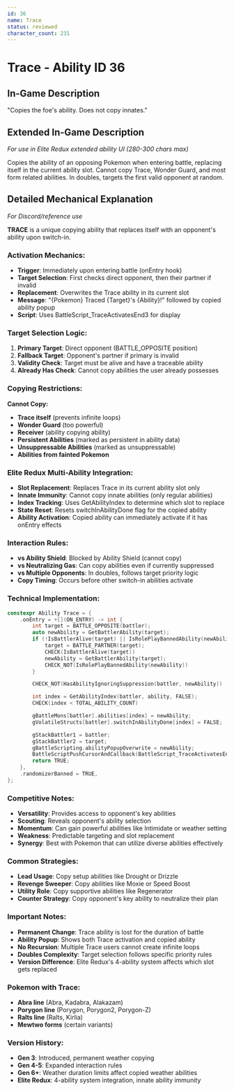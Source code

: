 ```yaml
---
id: 36
name: Trace
status: reviewed
character_count: 231
---
```


# Trace - Ability ID 36

## In-Game Description
"Copies the foe's ability. Does not copy innates."

## Extended In-Game Description
*For use in Elite Redux extended ability UI (280-300 chars max)*

Copies the ability of an opposing Pokemon when entering battle, replacing itself in the current ability slot. Cannot copy Trace, Wonder Guard, and most form related abilities. In doubles, targets the first valid opponent at random. 

## Detailed Mechanical Explanation
*For Discord/reference use*

**TRACE** is a unique copying ability that replaces itself with an opponent's ability upon switch-in.

### Activation Mechanics:
- **Trigger**: Immediately upon entering battle (onEntry hook)
- **Target Selection**: First checks direct opponent, then their partner if invalid
- **Replacement**: Overwrites the Trace ability in its current slot
- **Message**: "{Pokemon} Traced {Target}'s {Ability}!" followed by copied ability popup
- **Script**: Uses BattleScript_TraceActivatesEnd3 for display

### Target Selection Logic:
1. **Primary Target**: Direct opponent (BATTLE_OPPOSITE position)
2. **Fallback Target**: Opponent's partner if primary is invalid
3. **Validity Check**: Target must be alive and have a traceable ability
4. **Already Has Check**: Cannot copy abilities the user already possesses

### Copying Restrictions:
**Cannot Copy:**
- **Trace itself** (prevents infinite loops)
- **Wonder Guard** (too powerful)
- **Receiver** (ability copying ability)
- **Persistent Abilities** (marked as persistent in ability data)
- **Unsuppressable Abilities** (marked as unsuppressable)
- **Abilities from fainted Pokemon**

### Elite Redux Multi-Ability Integration:
- **Slot Replacement**: Replaces Trace in its current ability slot only
- **Innate Immunity**: Cannot copy innate abilities (only regular abilities)
- **Index Tracking**: Uses GetAbilityIndex to determine which slot to replace
- **State Reset**: Resets switchInAbilityDone flag for the copied ability
- **Ability Activation**: Copied ability can immediately activate if it has onEntry effects

### Interaction Rules:
- **vs Ability Shield**: Blocked by Ability Shield (cannot copy)
- **vs Neutralizing Gas**: Can copy abilities even if currently suppressed
- **vs Multiple Opponents**: In doubles, follows target priority logic
- **Copy Timing**: Occurs before other switch-in abilities activate

### Technical Implementation:
```c
constexpr Ability Trace = {
    .onEntry = +[](ON_ENTRY) -> int {
        int target = BATTLE_OPPOSITE(battler);
        auto newAbility = GetBattlerAbility(target);
        if (!IsBattlerAlive(target) || IsRolePlayBannedAbility(newAbility)) {
            target = BATTLE_PARTNER(target);
            CHECK(IsBattlerAlive(target))
            newAbility = GetBattlerAbility(target);
            CHECK_NOT(IsRolePlayBannedAbility(newAbility))
        }

        CHECK_NOT(HasAbilityIgnoringSuppression(battler, newAbility))

        int index = GetAbilityIndex(battler, ability, FALSE);
        CHECK(index < TOTAL_ABILITY_COUNT)

        gBattleMons[battler].abilities[index] = newAbility;
        gVolatileStructs[battler].switchInAbilityDone[index] = FALSE;

        gStackBattler1 = battler;
        gStackBattler2 = target;
        gBattleScripting.abilityPopupOverwrite = newAbility;
        BattleScriptPushCursorAndCallback(BattleScript_TraceActivatesEnd3);
        return TRUE;
    },
    .randomizerBanned = TRUE,
};
```

### Competitive Notes:
- **Versatility**: Provides access to opponent's key abilities
- **Scouting**: Reveals opponent's ability selection
- **Momentum**: Can gain powerful abilities like Intimidate or weather setting
- **Weakness**: Predictable targeting and slot replacement
- **Synergy**: Best with Pokemon that can utilize diverse abilities effectively

### Common Strategies:
- **Lead Usage**: Copy setup abilities like Drought or Drizzle
- **Revenge Sweeper**: Copy abilities like Moxie or Speed Boost
- **Utility Role**: Copy supportive abilities like Regenerator
- **Counter Strategy**: Copy opponent's key ability to neutralize their plan

### Important Notes:
- **Permanent Change**: Trace ability is lost for the duration of battle
- **Ability Popup**: Shows both Trace activation and copied ability
- **No Recursion**: Multiple Trace users cannot create infinite loops
- **Doubles Complexity**: Target selection follows specific priority rules
- **Version Difference**: Elite Redux's 4-ability system affects which slot gets replaced

### Pokemon with Trace:
- **Abra line** (Abra, Kadabra, Alakazam)
- **Porygon line** (Porygon, Porygon2, Porygon-Z) 
- **Ralts line** (Ralts, Kirlia)
- **Mewtwo forms** (certain variants)

### Version History:
- **Gen 3**: Introduced, permanent weather copying
- **Gen 4-5**: Expanded interaction rules
- **Gen 6+**: Weather duration limits affect copied weather abilities
- **Elite Redux**: 4-ability system integration, innate ability immunity